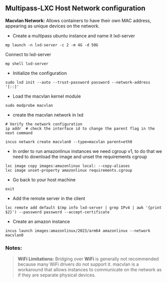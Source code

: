 ## Multipass-LXC Host Network configuration


**Macvlan Network:** Allows containers to have their own MAC address, appearing as unique devices on the network.


* Create a multipass ubuntu instance and name it lxd-server

```shell
mp launch -n lxd-server -c 2 -m 4G -d 50G
```

Connect to lxd-server
```shell
mp shell lxd-server
```


* Initialize the configuration

```shell
sudo lxd init --auto --trust-password password --network-address '[::]'
```

* Load the macvlan kernel module
  
```shell
sudo modprobe macvlan
```



* create the macvlan network in lxd

```shell
# Verify the network configuration
ip addr  # check the interface id to change the parent flag in the next command

incus network create macvlan0 --type=macvlan parent=eth0
```

* In order to run amazonlinux instances we need cgroup v1, to do that we need to download the image and unset the requirements cgroup

```shell
lxc image copy images:amazonlinux local: --copy-aliases
lxc image unset-property amazonlinux requirements.cgroup
```


* Go back to your host machine
  
```shell
exit
```


* Add the remote server in the client
```shell
lxc remote add default $(mp info lxd-server | grep IPv4 | awk '{print $2}') --password password --accept-certificate
```

* Create an amazon instance
  
```shell
incus launch images:amazonlinux/2023/arm64 amazonlinux --network macvlan0
```


### Notes:

> **WiFi Limitations:** Bridging over **WiFi** is generally not recommended because many WiFi drivers do not support it. macvlan is a workaround that allows instances to communicate on the network as if they are separate physical devices.